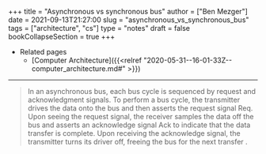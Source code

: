 +++
title = "Asynchronous vs synchronous bus"
author = ["Ben Mezger"]
date = 2021-09-13T21:27:00
slug = "asynchronous_vs_synchronous_bus"
tags = ["architecture", "cs"]
type = "notes"
draft = false
bookCollapseSection = true
+++

-   Related pages
    -   [Computer Architecture]({{<relref "2020-05-31--16-01-33Z--computer_architecture.md#" >}})

---

> In an asynchronous bus, each bus cycle is sequenced by request and
> acknowledgment signals. To perform a bus cycle, the transmitter drives the data
> onto the bus and then asserts the request signal Req. Upon seeing the request
> signal, the receiver samples the data off the bus and asserts an acknowledge
> signal Ack to indicate that the data transfer is complete. Upon receiving the
> acknowledge signal, the transmitter turns its driver off, freeing the bus for
> the next transfer <principelsAndPracticesOfInterconnectionNetworks>.
